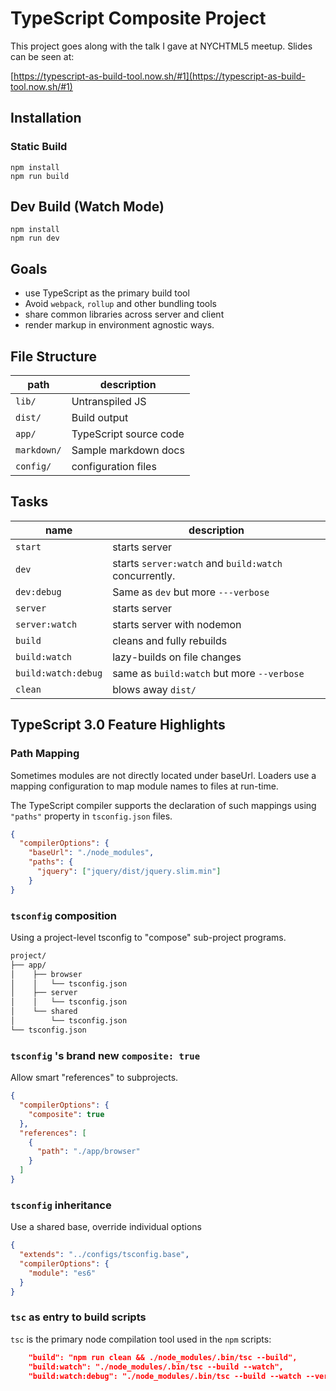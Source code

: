# TypeScript Composite Project

This project goes along with the talk I gave at NYCHTML5 meetup.  Slides can be seen at:

[https://typescript-as-build-tool.now.sh/#1](https://typescript-as-build-tool.now.sh/#1)

## Installation

### Static Build
```
npm install
npm run build
```

## Dev Build (Watch Mode)
```
npm install
npm run dev
```

## Goals

- use TypeScript as the primary build tool
- Avoid `webpack`, `rollup` and other bundling tools
- share common libraries across server and client
- render markup in environment agnostic ways.

## File Structure

| **path**    | **description**        |
| ----------- | ---------------------- |
| `lib/`      | Untranspiled JS        |
| `dist/`     | Build output           |
| `app/`      | TypeScript source code |
| `markdown/` | Sample markdown docs   |
| `config/`   | configuration files    |

## Tasks

| **name**            | **description**                                       |
| ------------------- | ----------------------------------------------------- |
| `start`             | starts server                                         |
| `dev`               | starts `server:watch` and `build:watch` concurrently. |
| `dev:debug`         | Same as `dev` but more `---verbose`                   |
| `server`            | starts server                                         |
| `server:watch`      | starts server with nodemon                            |
| `build`             | cleans and fully rebuilds                             |
| `build:watch`       | lazy-builds on file changes                           |
| `build:watch:debug` | same as `build:watch` but more `--verbose`            |
| `clean`             | blows away `dist/`                                    |

## TypeScript 3.0 Feature Highlights

### Path Mapping

Sometimes modules are not directly located under baseUrl. Loaders use a mapping configuration to map module names to files at run-time.

The TypeScript compiler supports the declaration of such mappings using `"paths"` property in `tsconfig.json` files.

```json
{
  "compilerOptions": {
    "baseUrl": "./node_modules",
    "paths": {
      "jquery": ["jquery/dist/jquery.slim.min"]
    }
}
```

### `tsconfig` composition

Using a project-level tsconfig to "compose" sub-project programs.

```bash
project/
├── app/
│    ├── browser
│    │   └── tsconfig.json
│    ├── server
│    │   └── tsconfig.json
│    └── shared
│        └── tsconfig.json
└── tsconfig.json
```

### `tsconfig` 's brand new `composite: true`

Allow smart "references" to subprojects.

```json
{
  "compilerOptions": {
    "composite": true
  },
  "references": [
    {
      "path": "./app/browser"
    }
  ]
}
```

### `tsconfig` inheritance

Use a shared base, override individual options

```json
{
  "extends": "../configs/tsconfig.base",
  "compilerOptions": {
    "module": "es6"
  }
}
```

### `tsc` as entry to build scripts

`tsc` is the primary node compilation tool used in the `npm` scripts:

```json
    "build": "npm run clean && ./node_modules/.bin/tsc --build",
    "build:watch": "./node_modules/.bin/tsc --build --watch",
    "build:watch:debug": "./node_modules/.bin/tsc --build --watch --verbose",
```
